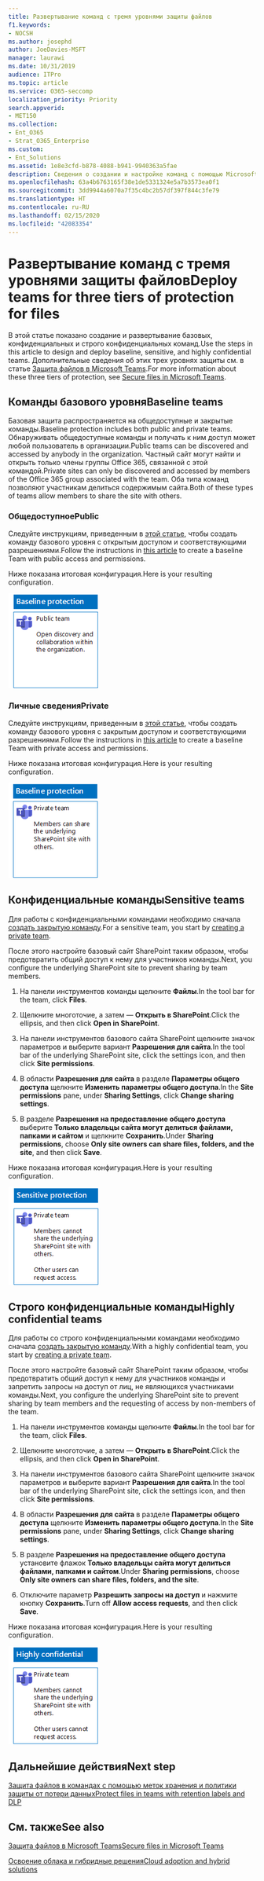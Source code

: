 ```yaml
---
title: Развертывание команд с тремя уровнями защиты файлов
f1.keywords:
- NOCSH
ms.author: josephd
author: JoeDavies-MSFT
manager: laurawi
ms.date: 10/31/2019
audience: ITPro
ms.topic: article
ms.service: O365-seccomp
localization_priority: Priority
search.appverid:
- MET150
ms.collection:
- Ent_O365
- Strat_O365_Enterprise
ms.custom:
- Ent_Solutions
ms.assetid: 1e8e3cfd-b878-4088-b941-9940363a5fae
description: Сведения о создании и настройке команд с помощью Microsoft Teams для применения различных уровней защиты информации, содержащейся в файлах.
ms.openlocfilehash: 63a4b6763165f38e1de5331324e5a7b3573ea0f1
ms.sourcegitcommit: 3dd9944a6070a7f35c4bc2b57df397f844c3fe79
ms.translationtype: HT
ms.contentlocale: ru-RU
ms.lasthandoff: 02/15/2020
ms.locfileid: "42083354"
---
```

# <a name="deploy-teams-for-three-tiers-of-protection-for-files"></a><span data-ttu-id="4f4d5-103">Развертывание команд с тремя уровнями защиты файлов</span><span class="sxs-lookup"><span data-stu-id="4f4d5-103">Deploy teams for three tiers of protection for files</span></span>

<span data-ttu-id="4f4d5-104">В этой статье показано создание и развертывание базовых, конфиденциальных и строго конфиденциальных команд.</span><span class="sxs-lookup"><span data-stu-id="4f4d5-104">Use the steps in this article to design and deploy baseline, sensitive, and highly confidential teams.</span></span> <span data-ttu-id="4f4d5-105">Дополнительные сведения об этих трех уровнях защиты см. в статье [Защита файлов в Microsoft Teams](secure-files-in-teams.md).</span><span class="sxs-lookup"><span data-stu-id="4f4d5-105">For more information about these three tiers of protection, see [Secure files in Microsoft Teams](secure-files-in-teams.md).</span></span>

## <a name="baseline-teams"></a><span data-ttu-id="4f4d5-106">Команды базового уровня</span><span class="sxs-lookup"><span data-stu-id="4f4d5-106">Baseline teams</span></span>

<span data-ttu-id="4f4d5-107">Базовая защита распространяется на общедоступные и закрытые команды.</span><span class="sxs-lookup"><span data-stu-id="4f4d5-107">Baseline protection includes both public and private teams.</span></span> <span data-ttu-id="4f4d5-108">Обнаруживать общедоступные команды и получать к ним доступ может любой пользователь в организации.</span><span class="sxs-lookup"><span data-stu-id="4f4d5-108">Public teams can be discovered and accessed by anybody in the organization.</span></span> <span data-ttu-id="4f4d5-109">Частный сайт могут найти и открыть только члены группы Office 365, связанной с этой командой.</span><span class="sxs-lookup"><span data-stu-id="4f4d5-109">Private sites can only be discovered and accessed by members of the Office 365 group associated with the team.</span></span> <span data-ttu-id="4f4d5-110">Оба типа команд позволяют участникам делиться содержимым сайта.</span><span class="sxs-lookup"><span data-stu-id="4f4d5-110">Both of these types of teams allow members to share the site with others.</span></span>

### <a name="public"></a><span data-ttu-id="4f4d5-111">Общедоступное</span><span class="sxs-lookup"><span data-stu-id="4f4d5-111">Public</span></span>

<span data-ttu-id="4f4d5-112">Следуйте инструкциям, приведенным в [этой статье](https://support.office.com/article/174adf5f-846b-4780-b765-de1a0a737e2b), чтобы создать команду базового уровня с открытым доступом и соответствующими разрешениями.</span><span class="sxs-lookup"><span data-stu-id="4f4d5-112">Follow the instructions in [this article](https://support.office.com/article/174adf5f-846b-4780-b765-de1a0a737e2b) to create a baseline Team with public access and permissions.</span></span>

<span data-ttu-id="4f4d5-113">Ниже показана итоговая конфигурация.</span><span class="sxs-lookup"><span data-stu-id="4f4d5-113">Here is your resulting configuration.</span></span>

![Базовый уровень защиты для общедоступной команды.](../../media/baseline-public-team.png)

### <a name="private"></a><span data-ttu-id="4f4d5-115">Личные сведения</span><span class="sxs-lookup"><span data-stu-id="4f4d5-115">Private</span></span>

<span data-ttu-id="4f4d5-116">Следуйте инструкциям, приведенным в [этой статье](https://support.office.com/article/174adf5f-846b-4780-b765-de1a0a737e2b), чтобы создать команду базового уровня с закрытым доступом и соответствующими разрешениями.</span><span class="sxs-lookup"><span data-stu-id="4f4d5-116">Follow the instructions in [this article](https://support.office.com/article/174adf5f-846b-4780-b765-de1a0a737e2b) to create a baseline Team with private access and permissions.</span></span>

<span data-ttu-id="4f4d5-117">Ниже показана итоговая конфигурация.</span><span class="sxs-lookup"><span data-stu-id="4f4d5-117">Here is your resulting configuration.</span></span>

![Базовый уровень защиты для закрытой команды.](../../media/baseline-private-team.png)

## <a name="sensitive-teams"></a><span data-ttu-id="4f4d5-119">Конфиденциальные команды</span><span class="sxs-lookup"><span data-stu-id="4f4d5-119">Sensitive teams</span></span>

<span data-ttu-id="4f4d5-120">Для работы с конфиденциальными командами необходимо сначала [создать закрытую команду](https://support.office.com/article/174adf5f-846b-4780-b765-de1a0a737e2b).</span><span class="sxs-lookup"><span data-stu-id="4f4d5-120">For a sensitive team, you start by [creating a private team](https://support.office.com/article/174adf5f-846b-4780-b765-de1a0a737e2b).</span></span>

<span data-ttu-id="4f4d5-121">После этого настройте базовый сайт SharePoint таким образом, чтобы предотвратить общий доступ к нему для участников команды.</span><span class="sxs-lookup"><span data-stu-id="4f4d5-121">Next, you configure the underlying SharePoint site to prevent sharing by team members.</span></span>

1. <span data-ttu-id="4f4d5-122">На панели инструментов команды щелкните **Файлы**.</span><span class="sxs-lookup"><span data-stu-id="4f4d5-122">In the tool bar for the team, click **Files**.</span></span>

2. <span data-ttu-id="4f4d5-123">Щелкните многоточие, а затем — **Открыть в SharePoint**.</span><span class="sxs-lookup"><span data-stu-id="4f4d5-123">Click the ellipsis, and then click **Open in SharePoint**.</span></span>

3. <span data-ttu-id="4f4d5-124">На панели инструментов базового сайта SharePoint щелкните значок параметров и выберите вариант **Разрешения для сайта**.</span><span class="sxs-lookup"><span data-stu-id="4f4d5-124">In the tool bar of the underlying SharePoint site, click the settings icon, and then click **Site permissions**.</span></span>

4. <span data-ttu-id="4f4d5-125">В области **Разрешения для сайта** в разделе **Параметры общего доступа** щелкните **Изменить параметры общего доступа**.</span><span class="sxs-lookup"><span data-stu-id="4f4d5-125">In the **Site permissions** pane, under **Sharing Settings**, click **Change sharing settings**.</span></span>

5. <span data-ttu-id="4f4d5-126">В разделе **Разрешения на предоставление общего доступа** выберите **Только владельцы сайта могут делиться файлами, папками и сайтом** и щелкните **Сохранить**.</span><span class="sxs-lookup"><span data-stu-id="4f4d5-126">Under **Sharing permissions**, choose **Only site owners can share files, folders, and the site**, and then click **Save**.</span></span>

<span data-ttu-id="4f4d5-127">Ниже показана итоговая конфигурация.</span><span class="sxs-lookup"><span data-stu-id="4f4d5-127">Here is your resulting configuration.</span></span>

![Конфиденциальный уровень защиты для команды.](../../media/sensitive-team.png)

## <a name="highly-confidential-teams"></a><span data-ttu-id="4f4d5-129">Строго конфиденциальные команды</span><span class="sxs-lookup"><span data-stu-id="4f4d5-129">Highly confidential teams</span></span>

<span data-ttu-id="4f4d5-130">Для работы со строго конфиденциальными командами необходимо сначала [создать закрытую команду](https://support.office.com/article/174adf5f-846b-4780-b765-de1a0a737e2b).</span><span class="sxs-lookup"><span data-stu-id="4f4d5-130">With a highly confidential team, you start by [creating a private team](https://support.office.com/article/174adf5f-846b-4780-b765-de1a0a737e2b).</span></span>

<span data-ttu-id="4f4d5-131">После этого настройте базовый сайт SharePoint таким образом, чтобы предотвратить общий доступ к нему для участников команды и запретить запросы на доступ от лиц, не являющихся участниками команды.</span><span class="sxs-lookup"><span data-stu-id="4f4d5-131">Next, you configure the underlying SharePoint site to prevent sharing by team members and the requesting of access by non-members of the team.</span></span>

1. <span data-ttu-id="4f4d5-132">На панели инструментов команды щелкните **Файлы**.</span><span class="sxs-lookup"><span data-stu-id="4f4d5-132">In the tool bar for the team, click **Files**.</span></span>

2. <span data-ttu-id="4f4d5-133">Щелкните многоточие, а затем — **Открыть в SharePoint**.</span><span class="sxs-lookup"><span data-stu-id="4f4d5-133">Click the ellipsis, and then click **Open in SharePoint**.</span></span>

3. <span data-ttu-id="4f4d5-134">На панели инструментов базового сайта SharePoint щелкните значок параметров и выберите вариант **Разрешения для сайта**.</span><span class="sxs-lookup"><span data-stu-id="4f4d5-134">In the tool bar of the underlying SharePoint site, click the settings icon, and then click **Site permissions**.</span></span>

4. <span data-ttu-id="4f4d5-135">В области **Разрешения для сайта** в разделе **Параметры общего доступа** щелкните **Изменить параметры общего доступа**.</span><span class="sxs-lookup"><span data-stu-id="4f4d5-135">In the **Site permissions** pane, under **Sharing Settings**, click **Change sharing settings**.</span></span>

5. <span data-ttu-id="4f4d5-136">В разделе **Разрешения на предоставление общего доступа** установите флажок **Только владельцы сайта могут делиться файлами, папками и сайтом**.</span><span class="sxs-lookup"><span data-stu-id="4f4d5-136">Under **Sharing permissions**, choose **Only site owners can share files, folders, and the site**.</span></span>

6. <span data-ttu-id="4f4d5-137">Отключите параметр **Разрешить запросы на доступ** и нажмите кнопку **Сохранить**.</span><span class="sxs-lookup"><span data-stu-id="4f4d5-137">Turn off **Allow access requests**, and then click **Save**.</span></span>

<span data-ttu-id="4f4d5-138">Ниже показана итоговая конфигурация.</span><span class="sxs-lookup"><span data-stu-id="4f4d5-138">Here is your resulting configuration.</span></span>

![Строго конфиденциальный уровень защиты для команды.](../../media/highly-confidential-team.png)

## <a name="next-step"></a><span data-ttu-id="4f4d5-140">Дальнейшие действия</span><span class="sxs-lookup"><span data-stu-id="4f4d5-140">Next step</span></span>

[<span data-ttu-id="4f4d5-141">Защита файлов в командах с помощью меток хранения и политики защиты от потери данных</span><span class="sxs-lookup"><span data-stu-id="4f4d5-141">Protect files in teams with retention labels and DLP</span></span>](deploy-teams-retention-DLP.md)

## <a name="see-also"></a><span data-ttu-id="4f4d5-142">См. также</span><span class="sxs-lookup"><span data-stu-id="4f4d5-142">See also</span></span>

[<span data-ttu-id="4f4d5-143">Защита файлов в Microsoft Teams</span><span class="sxs-lookup"><span data-stu-id="4f4d5-143">Secure files in Microsoft Teams</span></span>](secure-files-in-teams.md)

[<span data-ttu-id="4f4d5-144">Освоение облака и гибридные решения</span><span class="sxs-lookup"><span data-stu-id="4f4d5-144">Cloud adoption and hybrid solutions</span></span>](https://docs.microsoft.com/office365/enterprise/cloud-adoption-and-hybrid-solutions)
